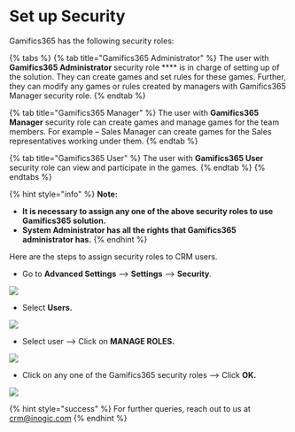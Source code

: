 # Set up Security

Gamifics365 has the following security roles:

{% tabs %}
{% tab title="Gamifics365 Administrator" %}
The user with **Gamifics365 Administrator** security role **** is in charge of setting up of the solution. They can create games and set rules for these games. Further, they can modify any games or rules created by managers with Gamifics365 Manager security role.
{% endtab %}

{% tab title="Gamifics365 Manager" %}
The user with **Gamifics365 Manager** security role can create games and manage games for the team members. For example – Sales Manager can create games for the Sales representatives working under them.
{% endtab %}

{% tab title="Gamifics365 User" %}
The user with **Gamifics365 User** security role can view and participate in the games.
{% endtab %}
{% endtabs %}

{% hint style="info" %}
**Note:**&#x20;

* **It is necessary to assign any one of the above security roles to use Gamifics365 solution.**
* **System Administrator has all the rights that Gamifics365 administrator has.**
{% endhint %}

Here are the steps to assign security roles to CRM users.

* Go to **Advanced Settings** --> **Settings** --> **Security**.

![](<../../.gitbook/assets/Set up Security\_1.png>)

* Select **Users.**

![](<../../.gitbook/assets/Set up Security\_2.png>)

* Select user --> Click on **MANAGE ROLES.**

![](<../../.gitbook/assets/Set up Security\_3.png>)

* Click on any one of the Gamifics365 security roles --> Click **OK.**

![](<../../.gitbook/assets/Set up Security\_4.png>)

{% hint style="success" %}
For further queries, reach out to us at [crm@inogic.com](mailto:crm@inogic.com)
{% endhint %}


